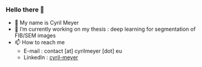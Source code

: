### Hello there 👋

* 📝 My name is Cyril Meyer
* 🔭 I’m currently working on my thesis : deep learning for segmentation of FIB/SEM images
* 📫 How to reach me
  * E-mail : contact [at] cyrilmeyer [dot] eu  
  * LinkedIn : [cyril-meyer](https://www.linkedin.com/in/cyril-meyer/)  

<!--
**Cyril-Meyer/Cyril-Meyer** is a ✨ _special_ ✨ repository because its `README.md` (this file) appears on your GitHub profile.

Here are some ideas to get you started:

- 🔭 I’m currently working on ...
- 🌱 I’m currently learning ...
- 👯 I’m looking to collaborate on ...
- 🤔 I’m looking for help with ...
- 💬 Ask me about ...
- 📫 How to reach me: ...
- 😄 Pronouns: ...
- ⚡ Fun fact: ...
-->
